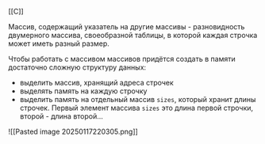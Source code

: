 [[C]]

Массив, содержащий указатель на другие массивы - разновидность двумерного массива, своеобразной таблицы, в которой каждая строчка может иметь разный размер.

Чтобы работать с массивом массивов придётся создать в памяти достаточно сложную структуру данных:
- выделить массив, хранящий адреса строчек
- выделять память на каждую строчку
- выделить память на отдельный массив `sizes`, который хранит длины строчек. Первый элемент массива `sizes` это длина первой строчки, второй - длина второй...

![[Pasted image 20250117220305.png]]

